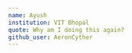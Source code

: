 ```yaml
---
name: Ayush
institution: VIT Bhopal
quote: Why am I doing this again?
github_user: AeronCyther
---
```

